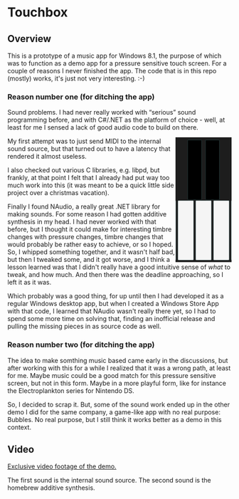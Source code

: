 Touchbox
========

## Overview

This is a prototype of a music app for Windows 8.1, the purpose of which was to function as a demo app for a pressure sensitive touch screen. For a couple of reasons I never finished the app. The code that is in this repo (mostly) works, it's just not very interesting. :-) 


### Reason number one (for ditching the app)

Sound problems. I had never really worked with “serious” sound programming before, and with C#/.NET as the platform of choice - well, at least for me I sensed a lack of good audio code to build on there. 

<img align="right" src="doc/keys.png" style="width: 25%; height: 25%">

My first attempt was to just send MIDI to the internal sound source, but that turned out to have a latency that rendered it almost useless. 

I also checked out various C libraries, e.g. libpd, but frankly, at that point I felt that I already had put way too much work into this (it was meant to be a quick little side project over a christmas vacation). 

Finally I found NAudio, a really great .NET library for making sounds. For some reason I had gotten additive synthesis in my head. I had never worked with that before, but I thought it could make for interesting timbre changes with pressure changes, timbre changes that would probably be rather easy to achieve, or so I hoped. So, I whipped something together, and it wasn't half bad, but then I tweaked some, and it got worse, and I think a lesson learned was that I didn't really have a good intuitive sense of *what* to tweak, and how much. And then there was the deadline approaching, so I left it as it was.

Which probably was a good thing, for up until then I had developed it as a regular Windows desktop app, but when I created a Windows Store App with that code, I learned that NAudio wasn't really there yet, so I had to spend some more time on solving that, finding an inofficial release and pulling the missing pieces in as source code as well. 

### Reason number two (for ditching the app)

The idea to make somthing music based came early in the discussions, but after working with this for a while I realized that it was a wrong path, at least for me. Maybe music could be a good match for this pressure sensitive screen, but not in this form. Maybe in a more playful form, like for instance the Electroplankton series for Nintendo DS.

So, I decided to scrap it. 
But, some of the sound work ended up in the other demo I did for the same company, a game-like app with no real purpose: Bubbles. No real purpose, but I still think it works better as a demo in this context. 

## Video
[Exclusive video footage of the demo.](https://youtu.be/Al08G2LbwVo)

The first sound is the internal sound source. The second sound is the homebrew additive synthesis. 
